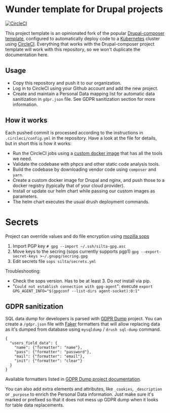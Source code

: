 # Wunder template for Drupal projects

[![CircleCI](https://circleci.com/gh/wunderio/drupal-project/tree/master.svg?style=svg)](https://circleci.com/gh/wunderio/drupal-project/tree/master)

This project template is an opinionated fork of the popular [Drupal-composer template](https://github.com/drupal-composer/drupal-project), configured to automatically deploy code to a [Kubernetes](https://kubernetes.io/) cluster using [CircleCI](https://circleci.com/). Everything that works with the Drupal-composer project template will work with this repository, so we won't duplicate the documentation here.

## Usage

- Copy this repository and push it to our organization. 
- Log in to CircleCI using your Github account and add the new project.
- Create and maintain a Personal Data mapping list for automatic data sanitization in `gdpr.json` file. See GDPR sanitization section for more information.
 
## How it works

Each pushed commit is processed according to the instructions in `.circleci/config.yml` in the repository. 
Have a look at the file for details, but in short this is how it works:

- Run the CircleCI jobs using a [custom docker image](https://github.com/wunderio/circleci-builder) that has all the tools we need.  
- Validate the codebase with phpcs and other static code analysis tools.
- Build the codebase by downloading vendor code using `composer` and `yarn`.
- Create a custom docker image for Drupal and nginx, and push those to a docker registry (typically that of your cloud provider).
- Install or update our helm chart while passing our custom images as parameters.
- The helm chart executes the usual drush deployment commands.

# Secrets

Project can override values and do file encryption using [mozilla sops](https://github.com/mozilla/sops/releases)
1. Import PGP key
`# gpg --import ~/.ssh/silta-gpg.asc`
2. Move keys to the secring (sops currently supports pgp1)
`gpg --export-secret-keys >~/.gnupg/secring.gpg`
3. Edit secrets file
`sops silta/secrets.yml`

Troubleshooting:
 - Check the sops version. Has to be at least 3. Do *not* install via pip.
 - "`Could not establish connection with gpg-agent`":
   execute `export GPG_AGENT_INFO="$(gpgconf --list-dirs agent-socket):0:1"`

## GDPR sanitization

SQL data dump for developers is parsed with [GDPR Dump](https://github.com/machbarmacher/gdpr-dump) project.
You can create a `/gdpr.json` file with [Faker](https://packagist.org/packages/fzaninotto/faker) formatters that will allow replacing data as it's dumped from database using `mysqldump` / `drush sql-dump` command.  

```
{
  "users_field_data": {
    "name": {"formatter": "name"},
    "pass": {"formatter": "password"},
    "mail": {"formatter": "email"},
    "init": {"formatter": "clear"}
  }
} 
```
Available formatters listed in [GDPR Dump project documentation](https://github.com/machbarmacher/gdpr-dump#using-gdpr-replacements). 

You can also add extra elements and attributes, like `_cookies`, `_description` or `_purpose` to enrich the Personal Data information. Just make sure it's marked or prefixed so that it does not mess up GDPR dump when it looks for table data replacements.